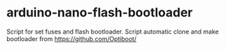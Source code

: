 # arduino-nano-flash-bootloader
Script for set fuses and flash bootloader. Script automatic clone and make bootloader from https://github.com/Optiboot/
